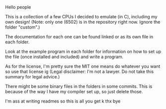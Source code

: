 Hello people

This is a collection of a few CPUs I decided to emulate (in C), including my own design! (Note: only one (6502) is in the repository right now. Ignore the folder "custom".)

The documentation for each one can be found linked or as its own file in each folder.

Look at the example program in each folder for information on how to set up the file (once installed and included) and write a program.

As for the license, I'm pretty sure the MIT one means do whatever you want so use that license ig (Legal disclaimer: I'm not a lawyer. Do not take this summary for legal advice.)

There might be some binary files in the folders in some commits. This is because of the way I have my compiler set up, so just delete those.

I'm ass at writing readmes so this is all you get k thx bye